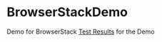# BrowserStackDemo
Demo for BrowserStack
[Test Results](https://automate.browserstack.com/dashboard/v2/public-build/Uk1WTFpkYTBkZ1EzeGVSUmxBL2tndzdvMWErRm5Bc2RhK01KODU3dllib1JTL1ZPREFhMzVFeXArcnJYOEV1cWU0T2ViTUtJeXRPeFdLRjVHWDR6c1E9PS0tc2U3Q1lYUjEyM2hTdSs4d2VibzFoZz09--bb9f9a98ba8fe2037ab8eb3fb29325ce7e78dc7f) for the Demo
